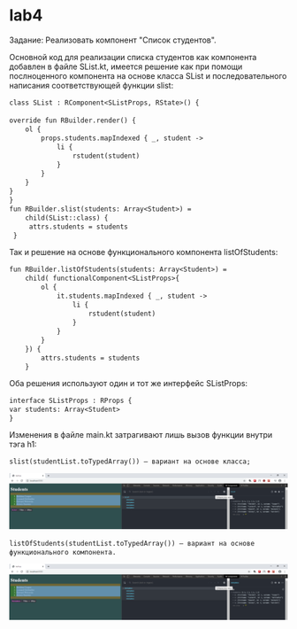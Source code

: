 # lab4
Задание: Реализовать компонент "Список студентов".

Основной код для реализации списка студентов как компонента добавлен в файле SList.kt, 
имеется решение как при помощи послноценного компонента
на основе класса SList и последовательного написания соответствующей функции slist:

    class SList : RComponent<SListProps, RState>() {

    override fun RBuilder.render() {
        ol {
            props.students.mapIndexed { _, student ->
                li {
                    rstudent(student)
                }
            }
        }
    }
    }
    fun RBuilder.slist(students: Array<Student>) =
        child(SList::class) {
         attrs.students = students
     }
    
Так и решение на основе функционального компонента listOfStudents:
    
    fun RBuilder.listOfStudents(students: Array<Student>) =
        child( functionalComponent<SListProps>{
            ol {
                it.students.mapIndexed { _, student ->
                    li {
                        rstudent(student)
                    }
                }
            }
        }) {
            attrs.students = students
        }
    
Оба решения используют один и тот же интерфейс SListProps:
    
    interface SListProps : RProps {
    var students: Array<Student>
    }

Изменения в файле main.kt затрагивают лишь вызов функции внутри тэга h1:

    slist(studentList.toTypedArray()) — вариант на основе класса;
    
![](https://github.com/mementomorri/Kotlin-Frontend/blob/lab4/screenshots/slist.PNG)

    listOfStudents(studentList.toTypedArray()) — вариант на основе функционального компонента.
    
![](https://github.com/mementomorri/Kotlin-Frontend/blob/lab4/screenshots/listOfStudents.PNG)
